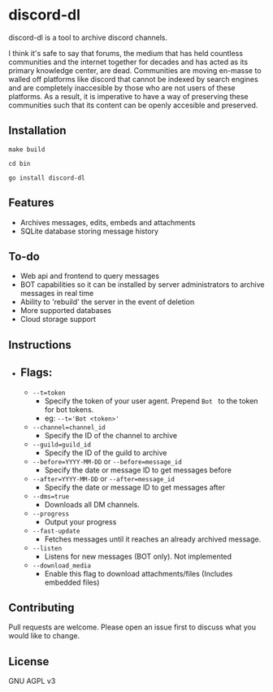 # discord-dl

discord-dl is a tool to archive discord channels.  

I think it's safe to say that forums, the medium that has held countless communities and the internet together for decades and has acted as its primary knowledge center, are dead.  Communities are moving en-masse to walled off platforms like discord that cannot be indexed by search engines and are completely inaccesible by those who are not users of these platforms.  As a result, it is imperative to have a way of preserving these communities such that its content can be openly accesible and preserved. 

## Installation

```make build```

```cd bin```

```go install discord-dl```

## Features

- Archives messages, edits, embeds and attachments
- SQLite database storing message history

## To-do

- Web api and frontend to query messages
- BOT capabilities so it can be installed by server administrators to archive messages in real time
- Ability to 'rebuild' the server in the event of deletion
- More supported databases
- Cloud storage support

## Instructions

- ## Flags: 
    - `--t=token` 
        - Specify the token of your user agent.  Prepend `Bot ` to the token for bot tokens. 
        - eg: `--t='Bot <token>'`
    - `--channel=channel_id`
        - Specify the ID of the channel to archive
    - `--guild=guild_id`
        - Specify the ID of the guild to archive
    - `--before=YYYY-MM-DD` or `--before=message_id`
        - Specify the date or message ID to get messages before
    - `--after=YYYY-MM-DD` or `--after=message_id`
        - Specify the date or message ID to get messages after
    - `--dms=true`
        - Downloads all DM channels. 
    - `--progress`
        - Output your progress
    - `--fast-update`
        - Fetches messages until it reaches an already archived message.
    - `--listen`
        - Listens for new messages (BOT only). Not implemented
    - `--download_media`
        - Enable this flag to download attachments/files (Includes embedded files)

## Contributing
Pull requests are welcome. Please open an issue first to discuss what you would like to change.

## License
GNU AGPL v3